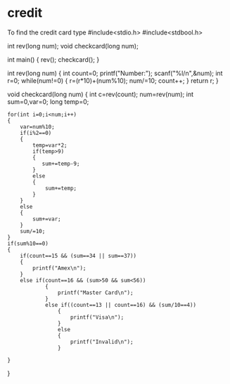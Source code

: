 # credit
To find the credit card type
#include<stdio.h>
#include<stdbool.h>

int rev(long num);
void checkcard(long num);

int main()
{
    rev();
    checkcard();
}

int rev(long num)
{
    int count=0;
    printf("Number:");
    scanf("%l/n",&num);
    int r=0;
    while(num!=0)
    {
        r=(r*10)+(num%10);
        num/=10;
        count++;
    }
    return r;
}

void checkcard(long num)
{
    int c=rev(count);
    num=rev(num);
    int sum=0,var=0;
    long temp=0;

    for(int i=0;i<num;i++)
    {
        var=num%10;
        if(i%2==0)
        {
            temp=var*2;
            if(temp>9)
            {
               sum+=temp-9;
            }
            else
            {
                sum+=temp;
            }
        }
        else
        {
            sum+=var;
        }
        sum/=10;
    }
    if(sum%10==0)
    {
        if(count==15 && (sum==34 || sum==37))
        {
            printf("Amex\n");
        }
        else if(count==16 && (sum>50 && sum<56))
                {
                    printf("Master Card\n");
                }
                else if((count==13 || count==16) && (sum/10==4))
                    {
                        printf("Visa\n");
                    }
                    else
                    {
                        printf("Invalid\n");
                    }

    }
}
